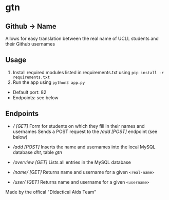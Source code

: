 # gtn


## Github -> Name
Allows for easy translation between the real name of UCLL students and their Github usernames


## Usage
1. Install required modules listed in requirements.txt using `pip install -r requirements.txt`
1. Run the app using `python3 app.py`
  * Default port: 82
  * Endpoints: see below


## Endpoints
* */ [GET]*
  Form for students on which they fill in their names and usernames
  Sends a POST request to the */add [POST]* endpoint (see below)

* */add [POST]*
  Inserts the name and usernames into the local MySQL database *dht*, table *gtn*

* */overview [GET]*
  Lists all entries in the MySQL database

* */name/<real-name> [GET]*
  Returns name and username for a given `<real-name>`
  
* */user/<username> [GET]*
  Returns name and username for a given `<username>`


Made by the offical "Didactical Aids Team"
